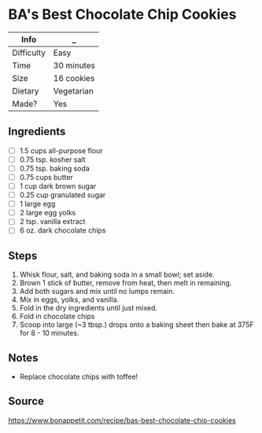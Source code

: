 # BA's Best Chocolate Chip Cookies

Info       | _
-----------|-
Difficulty | Easy
Time       | 30 minutes
Size       | 16 cookies
Dietary    | Vegetarian
Made?      | Yes

## Ingredients
- [ ] 1.5 cups all-purpose flour
- [ ] 0.75 tsp. kosher salt
- [ ] 0.75 tsp. baking soda
- [ ] 0.75 cups butter
- [ ] 1 cup dark brown sugar
- [ ] 0.25 cup granulated sugar
- [ ] 1 large egg
- [ ] 2 large egg yolks
- [ ] 2 tsp. vanilla extract
- [ ] 6 oz. dark chocolate chips

## Steps
1. Whisk flour, salt, and baking soda in a small bowl; set aside.
2. Brown 1 stick of butter, remove from heat, then melt in remaining.
3. Add both sugars and mix until no lumps remain.
4. Mix in eggs, yolks, and vanilla.
5. Fold in the dry ingredients until just mixed.
6. Fold in chocolate chips
7. Scoop into large (~3 tbsp.) drops onto a baking sheet then bake at 375F for 8 - 10 minutes.

## Notes
- Replace chocolate chips with toffee!

## Source
https://www.bonappetit.com/recipe/bas-best-chocolate-chip-cookies